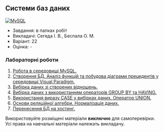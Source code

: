 ## Системи баз даних

[![MySQL](https://img.shields.io/badge/MySQL-4479A1?style=for-the-badge&logo=mysql&logoColor=FFF)](#)

- Завдання: в папках робіт
- Викладачі: Сегеда І. В., Беспала О. М.
- Варіант: 22 
- Оцінка: -

### Лабораторні роботи
 1. [Робота в середовищі MySQL.](https://github.com/xairaven/KPI-Labs/tree/main/4thSemester/Database%20Systems/Lab1)<br>
 2. [Створення БД. Аналіз функцій та побудова діаграми прецедентів у середовищі Visual Paradigm.](https://github.com/xairaven/KPI-Labs/tree/main/4thSemester/Database%20Systems/Lab2)<br>
 3. [Вибірка даних зі створених відношень.](https://github.com/xairaven/KPI-Labs/tree/main/4thSemester/Database%20Systems/Lab3)<br>
 4. [Вибірка даних з використанням операторів GROUP BY та HAVING.](https://github.com/xairaven/KPI-Labs/tree/main/4thSemester/Database%20Systems/Lab4)<br>
 5. [Використання виразу CASE у вибірках даних. Оператор UNION.](https://github.com/xairaven/KPI-Labs/tree/main/4thSemester/Database%20Systems/Lab5)<br>
 6. [Основи реляційної алгебри. Нормалізація даних.](https://github.com/xairaven/KPI-Labs/tree/main/4thSemester/Database%20Systems/Lab6)<br>
 7. [Перенесення БД на хостинг.](https://github.com/xairaven/KPI-Labs/tree/main/4thSemester/Database%20Systems/Lab7)<br>   

Використовуйте розміщені матеріали **виключно** для самоперевірки.<br>
Усі права на навчальні матеріали належать викладачу.